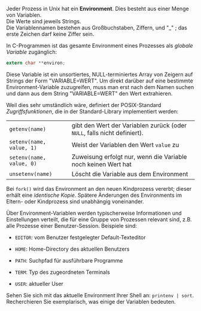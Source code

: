 

Jeder Prozess in Unix hat ein **Environment**. Dies besteht aus einer Menge von Variablen.  
Die Werte sind jeweils Strings.  
Die Variablennamen bestehen aus Großbuchstaben, Ziffern, und "_" ; das erste Zeichen darf keine Ziffer sein.

In C-Programmen ist das gesamte Environment eines Prozesses als _globale Variable_ zugänglich:

```c
extern char **environ;
```


Diese Variable ist ein unsortiertes, NULL-terminiertes Array von Zeigern auf Strings der Form "VARIABLE=WERT". Um direkt darüber auf eine bestimmte Environment-Variable zuzugreifen, muss man erst nach dem Namen suchen und dann aus dem String "VARIABLE=WERT" den Wert extrahieren.

Weil dies sehr umständlich wäre, definiert der POSIX-Standard _Zugriffsfunktionen_, die in der Standard-Library implementiert werden:

|   |   |
|---|---|
|`getenv(name)`|gibt den Wert der Variablen zurück (oder `NULL`, falls nicht definiert).|
|`setenv(name, value, 1)`|Weist der Variablen den Wert `value` zu|
|`setenv(name, value, 0)`|Zuweisung erfolgt nur, wenn die Variable noch keinen Wert hat|
|`unsetenv(name)`|Löscht die Variable aus dem Environment|

Bei `fork()` wird das Environment an den neuen Kindprozess vererbt; dieser erhält eine _identische Kopie_. Spätere Änderungen des Environments im Eltern- oder Kindprozess sind unabhängig voneinander.

Über Environment-Variablen werden typischerweise Informationen und Einstellungen verteilt, die für eine Gruppe von Prozessen relevant sind, z.B. alle Prozesse einer Benutzer-Session. Beispiele sind:

- `EDITOR`: vom Benutzer festgelegter Default-Texteditor
    
- `HOME`: Home-Directory des aktuellen Benutzers
    
- `PATH`: Suchpfad für ausführbare Programme
    
- `TERM`: Typ des zugeordneten Terminals
    
- `USER`: aktueller User

Sehen Sie sich mit das aktuelle Environment Ihrer Shell an: `printenv | sort`. Recherchieren Sie exemplarisch, was einige der Variablen bedeuten.


